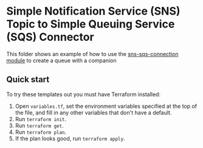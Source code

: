 # Simple Notification Service (SNS) Topic to Simple Queuing Service (SQS) Connector

This folder shows an example of how to use the [sns-sqs-connection module](./modules/sns-sqs-connection) to create a queue with a companion


## Quick start

To try these templates out you must have Terraform installed:

1. Open `variables.tf`, set the environment variables specified at the top of the file, and fill in any other variables that
   don't have a default.
1. Run `terraform init`.
1. Run `terraform get`.
1. Run `terraform plan`.
1. If the plan looks good, run `terraform apply`.

